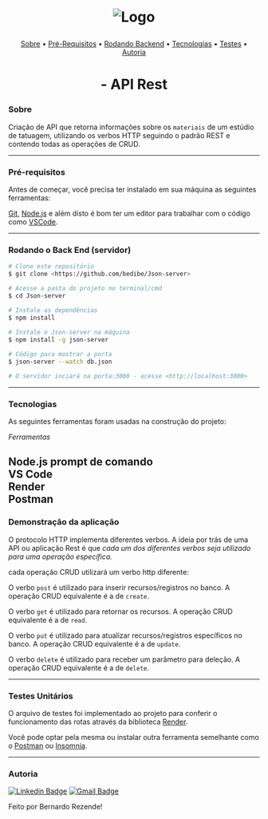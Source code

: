<h1 align="center"> 

![Logo](https://miro.medium.com/max/720/0*vL991M8tdcYYOsms) </h1>

<p align="center">
 <a href="#sobre">Sobre</a> •
 <a href="#pré-requisitos">Pré-Requisitos</a> • 
 <a href="#rodando-o-back-end-servidor">Rodando Backend</a> • 
 <a href="#tecnologias">Tecnologias</a> • 
<a href="#testes-unitários">Testes</a> • 
<a href="#autoria">Autoria</a>
</p>

<h1 align="center"> - API Rest</h1>

### Sobre

Criação de API que retorna informações sobre os `materiais` de um estúdio de tatuagem, utilizando os verbos HTTP seguindo o padrão REST e contendo todas as operações de CRUD.

---
### Pré-requisitos 

Antes de começar, você precisa ter instalado em sua máquina as seguintes ferramentas:

[Git](https://git-scm.com), [Node.js](https://nodejs.org/en/) e além disto é bom ter um editor para trabalhar com o código como [VSCode](https://code.visualstudio.com/).

---
### Rodando o Back End (servidor) 

```bash
# Clone este repositório
$ git clone <https://github.com/bedibe/Json-server>

# Acesse a pasta do projeto no terminal/cmd
$ cd Json-server

# Instale as dependências
$ npm install
 
# Instale o Json-server na máquina
$ npm install -g json-server

# Código para mostrar a porta
$ json-server --watch db.json

# O servidor inciará na porta:3000 - acesse <http://localhost:3000>
```

---
### Tecnologias

As seguintes ferramentas foram usadas na construção do projeto:

*Ferramentas*

Node.js prompt de comando
</br>
VS Code
</br>
Render
</br>
Postman
</br>
---
### Demonstração da aplicação

O protocolo HTTP implementa diferentes verbos. A ideia por trás de uma API ou aplicação Rest é que *cada um dos diferentes verbos seja utilizado para uma operação específica.*

cada operação CRUD utilizará um verbo http diferente:

O verbo `post` é utilizado para inserir recursos/registros no banco. A operação CRUD equivalente é a de `create`.

O verbo `get` é utilizado para retornar os recursos. A operação CRUD equivalente é a de `read`.

O verbo `put` é utilizado para atualizar recursos/registros específicos no banco. A operação CRUD equivalente é a de `update`.

O verbo `delete` é utilizado para receber um parâmetro para deleção. A operação CRUD equivalente é a de `delete`.

---

### Testes Unitários

O arquivo de testes foi implementado ao projeto para conferir o funcionamento das rotas através da biblioteca [Render](https://render.com/).

 Você pode optar pela mesma ou instalar outra ferramenta semelhante como o [Postman](https://www.postman.com/) ou [Insomnia](https://insomnia.rest/).

---

### Autoria

[![Linkedin Badge](https://img.shields.io/badge/-LinkedIn-blue?style=flat-square&logo=Linkedin&logoColor=white&link=https://www.linkedin.com/in/bernardo-adelino-1a9335232/)]() 
[![Gmail Badge](https://img.shields.io/badge/-Gmail-red?style=flat-square&logo=Gmail&logoColor=white&link=mailto:cardosovanessafs@gmail.com)](mailto:beadelino@gmail.com) 


<p>Feito por Bernardo Rezende!</p>

